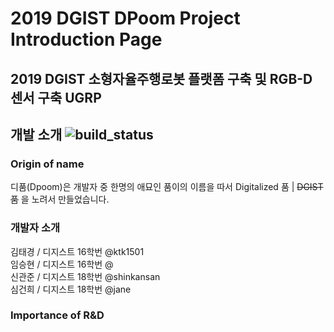 2019 DGIST DPoom Project Introduction Page
===

2019 DGIST 소형자율주행로봇 플랫폼 구축 및 RGB-D 센서 구축 UGRP
---

## 개발 소개 ![build_status](https://img.shields.io/badge/build-WIP-yellow.svg)

### Origin of name
디품(Dpoom)은 개발자 중 한명의 애묘인 품이의 이름을 따서 Digitalized 품 | ~~DGIST 품~~ 을 노려서 만들었습니다.

### 개발자 소개
김태경 / 디지스트 16학번 @ktk1501<br/>임승현 / 디지스트 16학번 @<br/>신관준 / 디지스트 18학번 @shinkansan<br/>심건희 / 디지스트 18학번 @jane

### Importance of R&D
